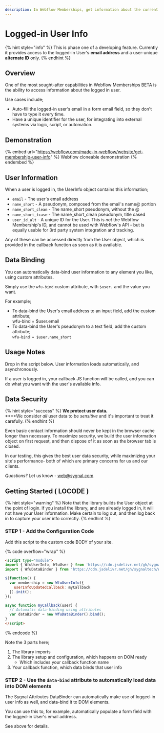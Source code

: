 ```yaml
---
description: In Webflow Memberships, get information about the current user
---
```


# Logged-in User Info

{% hint style="info" %}
This is phase one of a developing feature. Currently it provides access to the logged-in User's **email address** and a user-unique **alternate ID** only.
{% endhint %}

## Overview

One of the most sought-after capabilities in Webflow Memberships BETA is the ability to access information about the logged in user.

Use cases include;

* Auto-fill the logged-in user's email in a form email field, so they don't have to type it every time.
* Have a unique identifier for the user, for integrating into external systems via logic, script, or automation.

## Demonstration

{% embed url="https://webflow.com/made-in-webflow/website/get-membership-user-info" %}
Webflow cloneable demonstration
{% endembed %}

## User Information

When a user is logged in, the UserInfo object contains this information;

* `email` - The user's email address
* `name_short` - A pseudonym, composed from the email's name@ portion
* `name_short_clean` - The name\_short pseudonym, without the @
* `name_short_tcase` - The name\_short\_clean pseudonym, title cased
* `user_id_alt` - A unique ID for the User. This is _not_ the Webflow Membership's ID, and cannot be used with Webflow's API - but is equally usable for 3rd party system integration and tracking.

Any of these can be accessed directly from the User object, which is provided in the callback function as soon as it is available.

## Data Binding

You can automatically data-bind user information to any element you like, using custom attributes.&#x20;

Simply use the `wfu-bind` custom attribute, with `$user.` and the value you want.

For example;

* To data-bind the User's email address to an input field, add the custom attribute;\
  wfu-bind = $user.email
* To data-bind the User's pseudonym to a text field, add the custom attribute;\
  `wfu-bind = $user.name_short`

## Usage Notes <a href="#usage-notes" id="usage-notes"></a>

Drop in the script below. User information loads automatically, and asynchronously.

If a user is logged in, your callback JS function will be called, and you can do what you want with the user's available info.&#x20;

## Data Security

{% hint style="success" %}
**We protect user data.**\
****We consider _all_ user data to be _sensitive_ and it's important to treat it carefully.&#x20;
{% endhint %}

Even basic contact information should never be kept in the browser cache longer than necessary. To maximize security, we build the user information object on first request, and then dispose of it as soon as the browser tab is closed.&#x20;

In our testing, this gives the best user data security, while maximizing your site's performance- both of which are primary concerns for us and our clients.&#x20;

_Questions?_ Let us know - web@sygnal.com.&#x20;

## Getting Started ( LOCODE ) <a href="#getting-started-locode" id="getting-started-locode"></a>

{% hint style="warning" %}
Note that the library builds the User object at the point of login. If you install the library, and are already logged in, it will not have your User information. Make certain to log out, and then log back in to capture your user info correctly.
{% endhint %}

### STEP 1 - Add the Configuration Code <a href="#step-1---add-the-library" id="step-1---add-the-library"></a>

Add this script to the custom code BODY of your site.

{% code overflow="wrap" %}
```html
<script type="module">
import { WfuUserInfo, WfuUser } from 'https://cdn.jsdelivr.net/gh/sygnaltech/webflow-util@4.2/src/modules/webflow-membership.js'; 
import { WfuDataBinder } from 'https://cdn.jsdelivr.net/gh/sygnaltech/webflow-util@4.2/src/modules/webflow-databind.min.js'; 

$(function() {
  var membership = new WfuUserInfo({
    userInfoUpdatedCallback: myCallback
  }).init(); 
});  

async function myCallback(user) {
  // Automatic data-binding using attributes
  var dataBinder = new WfuDataBinder().bind(); 
} 
</script>
```
{% endcode %}

Note the 3 parts here;

1. The library imports
2. The library setup and configuration, which happens on DOM ready&#x20;
   * Which includes your callback function name
3. Your callback function, which data binds that user info

### STEP 2 - Use the `data-bind` attribute to automatically load data into DOM elements&#x20;

The Sygnal Attributes DataBinder can automatically make use of logged-in user info as well, and data-bind it to DOM elements.

You can use this to, for example, automatically populate a form field with the logged-in User's email address.

See above for details.&#x20;

